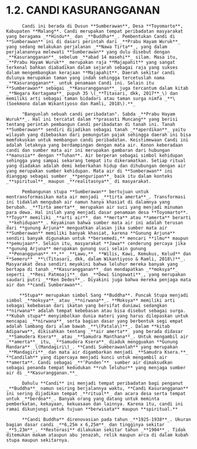 # 1.2. CANDI KASURANGGANAN

          Candi ini berada di Dusun **Sumberawan**, Desa **Toyomarto**, Kabupaten **Malang**. Candi merupakan tempat peribadatan masyarakat yang beragama _**Hindu**_ dan _**Buddha**_. Pembentukan Candi di **Sumberawan** ini di dasari perintah dari _**Prabu Hayam Wuruk**_ yang sedang melakukan perjalanan _**Nawa Tirta**_, yang dalam perjalanannya melewati **Sumberawan** yang dulu disebut dengan _**Kasurangganan**_ sebelum _**abad 14 masehi**_ silam. Masa itu, _**Prabu Hayam Wuruk**_ merupakan raja **Majapahit** yang sangat terkenal bahkan diabadikan dalam sejarah sebagai raja yang sukses dalam mengembangkan kerajaan **Majapahit**. Daerah sekitar candi dulunya merupakan taman yang indah sehingga tercetuslah nama _**Kasurangganan**_ untuk penamaan Candi ini. Selain itu **Sumberawan** sebagai _**Kasurangganan**_ juga tercantum dalam kitab _**Negara Kertagama**_ pupuh 35 \(_**Titasari, dkk, 2017**_\) dan memiliki arti sebagai taman bidadari atau taman surga nimfa _**\(Soekmono dalam Wikantiyoso dan Ramli, 2018\).**_

          "Bangunlah sebuah candi peribadatan". Sabda _**Prabu Hayam Wuruk**_. Hal ini tercatat dalam **prasasti Muncang** yang berisi tentang perintah pembangun Candi peribadatan di tanah ini. Tanah **Sumberawan** sendiri dijadikan sebagai tanah _**aperdikan**_ yaitu  wilayah yang dibebaskan dari pemungutan pajak sehingga daerah ini bisa memfokuskan untuk membangun candi peribadatan. Keistimewaan Candi ini adalah letaknya yang berdampingan dengan mata air. Konon keberadaan candi dan sumber mata air ini merupakan gambaran dari hubungan **manusia** dengan **Tuhan**. Air berperan sebagai simbol kehidupan sehingga yang sampai sekarang tempat itu dikeramatkan. Setiap ritual yang diadakan adalah demi keberkahan hidup dan dihubungan dengan air yang merupakan sumber kehidupan. Mata air di **Sumberawan** ini dianggap sebagai sumber _**penguripan**_ baik itu dalam konteks _**spiritual**_ maupun _**realitasnya**_ di masyarakat.

          Pembangunan stupa **Sumberawan** bertujuan untuk mentransformasikan mata air menjadi _**tirta amerta**_. Transformasi ini tidaklah mengubah air namun hanya khasiat di dalamnya yang berubah. _**Tirta amerta**_ merupakan air suci yang menjadi minuman para dewa. Hal inilah yang menjadi dasar penamaan desa **Toyomarto**. **Toyo** memiliki _**arti air**_ dan **merta** atau **amerta** berarti _**kehidupan**_. Keyakinan bahwa sumber mata air ini adalah terusan  dari **gunung Arjuna** menguatkan alasan jika sumber mata air **Sumberawan** memiliki banyak khasiat, karena **Gunung Arjuna** sendiri banyak digunakan untuk **bersemedi,** mencari **ilmu** maupun **pemujaan**. Selain itu, masyarakat **Jawa** cenderung percaya jika **gunung Arjuna** merupakan gunung suci selain gunung _**Penanggunan**_**,** _**Lawu,**_ **Wilis, Kawi, Kemukus, Kelud** dan **Semeru** _**\(Titasari, dkk, dalam Wikantiyoso & Ramli, 2018\)**_. Masyarakat desa sendiri meyakini bahwa leluhur mereka banyak yang bertapa di tanah _**Kasurangganan**_ dan mendapatkan _**moksya**_ seperti _**Resi Patmoaji**_ dan _**Dewi Singowati**_, yang merupakan saudari putri _**Ken Dedes**_. Diyakini juga bahwa mereka penjaga mata air dan **candi Sumberawan**.

         **Stupa** merupakan simbol Sang **Buddha**. Puncak Stupa menjadi simbol _**moksya**_ atau _**nirwana**_. **Moksya** memiliki arti sebagai kebebasan dari ikatan yang bersifat duniawi sedangkan **nirwana** adalah tempat kebebasan atau bisa disebut sebagai surga. **Kubah stupa** menyimbolkan dunia materi yang harus dilepaskan untuk mencapai _**nirwana**_ serta bagian dasar yang berbentuk segi empat adalah lambang dari alam bawah _**\(Patala\)**_. Dalam **kitab Adiparwa**, dikisahkan tentang _**air amerta**_ yang berada didasar _**Samudera Ksera**_ atau _**Samudra Manthana**_. Untuk mengambil air _**amerta**_ itu, _**Samudera Ksera**_ diaduk mengguakan **Gunung Mandara** _\(Mandagiri\)_. **Candi Sumberawanlah** yang merupakan _**Mandagiri**_ dan mata air digambarkan menjadi _**Samudra Ksera.**_ **Candilah** yang dipercaya menjadi kunci untuk mengambil air **amerta**. Candi sebagai _**‘Punden’**_ sumber air dimaksudkan sebagai penanda tempat kedudukan **ruh leluhur** yang menjaga sumber air di _**Kasurangganan.**_

          Dahulu **Candi** ini menjadi tempat peribadatan bagi penganut _**Buddha**_ namun seiring berjalannya waktu, **Candi Kasurangganan** ini sering dijadikan tempat _**ritual**_ dan acara desa serta tempat untuk _**berdoa**_. Banyak orang yang datang untuk meminta pemberkatan, kekayaan, kekuasaan dan lainnya. Karena itu, candi ini ramai dikunjungi untuk tujuan **berwisata** maupun **spiritual.**

          **Candi Buddha** direnovasian pada tahun _**1925-1938**_. Ukuran bagian dasar candi _**6,25m x 6,25m**_ dan tingginya sekitar _**5,23m**_. **Restorasi** dilakukan sekitar tahun _**1904**_. Tidak ditemukan makam ataupun abu jenazah, relik maupun arca di dalam kubah stupa maupun sekitarnya.

